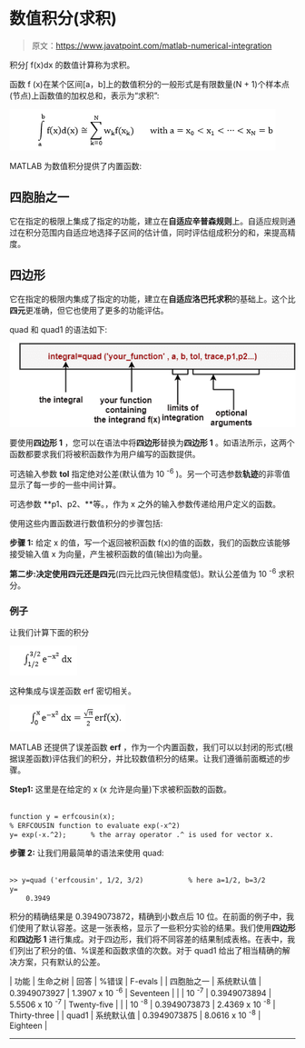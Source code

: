 # 数值积分(求积)

> 原文：<https://www.javatpoint.com/matlab-numerical-integration>

积分∫ f(x)dx 的数值计算称为求积。

函数 f (x)在某个区间[a，b]上的数值积分的一般形式是有限数量(N + 1)个样本点(节点)上函数值的加权总和，表示为“求积”:

![MATLAB Numerical Integration](img/331727bf6ecf4c55fedf7194a48fbe51.png)

MATLAB 为数值积分提供了内置函数:

## 四胞胎之一

它在指定的极限上集成了指定的功能，建立在**自适应辛普森规则**上。自适应规则通过在积分范围内自适应地选择子区间的估计值，同时评估组成积分的和，来提高精度。

## 四边形

它在指定的极限内集成了指定的功能，建立在**自适应洛巴托求积**的基础上。这个比**四元**更准确，但它也使用了更多的功能评估。

quad 和 quad1 的语法如下:

![MATLAB Numerical Integration](img/9e2c89687af066e6cfc65fe8f1005c68.png)

要使用**四边形 1** ，您可以在语法中将**四边形**替换为**四边形 1** 。如语法所示，这两个函数都要求我们将被积函数作为用户编写的函数提供。

可选输入参数 **tol** 指定绝对公差(默认值为 10 <sup>-6</sup> )。另一个可选参数**轨迹**的非零值显示了每一步的一些中间计算。

可选参数 **p1、p2、**等。，作为 x 之外的输入参数传递给用户定义的函数。

使用这些内置函数进行数值积分的步骤包括:

**步骤 1:** 给定 x 的值，写一个返回被积函数 f(x)的值的函数，我们的函数应该能够接受输入值 x 为向量，产生被积函数的值(输出)为向量。

**第二步:**决定使用**四元还是四元**(四元比四元快但精度低)。默认公差值为 10 <sup>-6</sup> 求积分。

### 例子

让我们计算下面的积分

![MATLAB Numerical Integration](img/059027a79150a914353f28630c56214a.png)

这种集成与误差函数 erf 密切相关。

![MATLAB Numerical Integration](img/d617e3feefcb16a1d2fc1e95615fe381.png)

MATLAB 还提供了误差函数 **erf** ，作为一个内置函数，我们可以以封闭的形式(根据误差函数)评估我们的积分，并比较数值积分的结果。让我们遵循前面概述的步骤。

**Step1:** 这里是在给定的 x (x 允许是向量)下求被积函数的函数。

```

function y = erfcousin(x);
% ERFCOUSIN function to evaluate exp(-x^2)
y= exp(-x.^2);		% the array operator .^ is used for vector x.

```

**步骤 2:** 让我们用最简单的语法来使用 quad:

```

>> y=quad ('erfcousin', 1/2, 3/2)			% here a=1/2, b=3/2
y=
	0.3949

```

积分的精确结果是 0.3949073872，精确到小数点后 10 位。在前面的例子中，我们使用了默认容差。这是一张表格，显示了一些积分实验的结果。我们使用**四边形**和**四边形 1** 进行集成。对于四边形，我们将不同容差的结果制成表格。在表中，我们列出了积分的值、%误差和函数求值的次数。对于 quad1 给出了相当精确的解决方案，只有默认的公差。

| 功能 | 生命之树 | 回答 | %错误 | F-evals |
| 四胞胎之一 | 系统默认值 | 0.3949073927 | 1.3907 x 10 <sup>-6</sup> | Seventeen |
|  | 10 <sup>-7</sup> | 0.3949073894 | 5.5506 x 10 <sup>-7</sup> | Twenty-five |
|  | 10 <sup>-8</sup> | 0.3949073873 | 2.4369 x 10 <sup>-8</sup> | Thirty-three |
| quad1 | 系统默认值 | 0.3949073875 | 8.0616 x 10 <sup>-8</sup> | Eighteen |

* * *